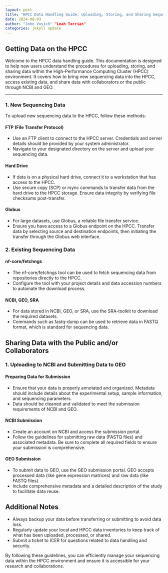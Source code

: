 ```yaml
---
layout: post
title: "HPCC Data Handling Guide: Uploading, Storing, and Sharing Sequencing Data"
date: 2024-08-03
author: "John Vusich" "Leah Terrian"
categories: jekyll update
---
```


## Getting Data on the HPCC

Welcome to the HPCC data handling guide. This documentation is designed to help new users understand the procedures for uploading, storing, and sharing data within the High-Performance Computing Cluster (HPCC) environment. It covers how to bring new sequencing data into the HPCC, access existing data, and share data with collaborators or the public through NCBI and GEO.

---

### 1. New Sequencing Data

To upload new sequencing data to the HPCC, follow these methods:

#### FTP (File Transfer Protocol)
- Use an FTP client to connect to the HPCC server. Credentials and server details should be provided by your system administrator.
- Navigate to your designated directory on the server and upload your sequencing data.

#### Hard Drive
- If data is on a physical hard drive, connect it to a workstation that has access to the HPCC.
- Use secure copy (SCP) or rsync commands to transfer data from the hard drive to the HPCC storage. Ensure data integrity by verifying file checksums post-transfer.

#### Globus
- For large datasets, use Globus, a reliable file transfer service.
- Ensure you have access to a Globus endpoint on the HPCC. Transfer data by selecting source and destination endpoints, then initiating the transfer through the Globus web interface.

### 2. Existing Sequencing Data

#### nf-core/fetchngs
- The nf-core/fetchngs tool can be used to fetch sequencing data from repositories directly to the HPCC.
- Configure the tool with your project details and data accession numbers to automate the download process.

#### NCBI, GEO, SRA
- For data stored in NCBI, GEO, or SRA, use the SRA-toolkit to download the required datasets.
- Commands such as fastq-dump can be used to retrieve data in FASTQ format, which is standard for sequencing data.

## Sharing Data with the Public and/or Collaborators

### 1. Uploading to NCBI and Submitting Data to GEO

#### Preparing Data for Submission
- Ensure that your data is properly annotated and organized. Metadata should include details about the experimental setup, sample information, and sequencing parameters.
- Data should be cleaned and validated to meet the submission requirements of NCBI and GEO.

#### NCBI Submission
- Create an account on NCBI and access the submission portal.
- Follow the guidelines for submitting raw data (FASTQ files) and associated metadata. Be sure to complete all required fields to ensure your submission is comprehensive.

#### GEO Submission
- To submit data to GEO, use the GEO submission portal. GEO accepts processed data (like gene expression matrices) and raw data (like FASTQ files).
- Include comprehensive metadata and a detailed description of the study to facilitate data reuse.

## Additional Notes
- Always backup your data before transferring or submitting to avoid data loss.
- Regularly update your local and HPCC data inventories to keep track of what has been uploaded, processed, or shared.
- Submit a ticket to ICER for questions related to data handling and security.

By following these guidelines, you can efficiently manage your sequencing data within the HPCC environment and ensure it is accessible for your research and collaborations.
